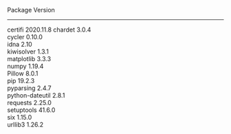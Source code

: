 Package         Version  
--------------- ---------
certifi         2020.11.8
chardet         3.0.4    
cycler          0.10.0   
idna            2.10     
kiwisolver      1.3.1    
matplotlib      3.3.3    
numpy           1.19.4   
Pillow          8.0.1    
pip             19.2.3   
pyparsing       2.4.7    
python-dateutil 2.8.1    
requests        2.25.0   
setuptools      41.6.0   
six             1.15.0   
urllib3         1.26.2   
